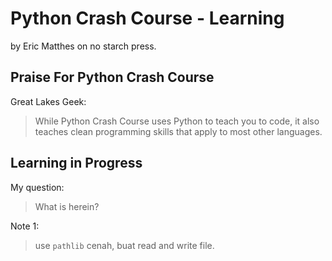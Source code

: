 # Python Crash Course - Learning

by Eric Matthes on no starch press.

## Praise For Python Crash Course

Great Lakes Geek:
> While Python Crash Course uses Python to teach you to code, it also teaches clean programming skills that apply to most other languages.

## Learning in Progress

My question:
> What is herein?

Note 1:
> use `pathlib` cenah, buat read and write file.
